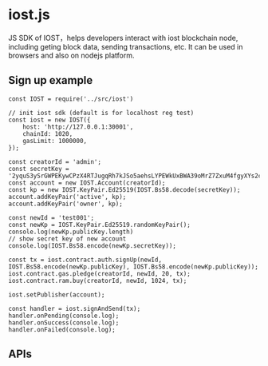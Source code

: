 # iost.js

JS SDK of IOST，helps developers interact with iost blockchain node, including geting block data, sending transactions, etc.
It can be used in browsers and also on nodejs platform.

<!--## Installation
Using npm in your project
```
npm install iost
```

## CDN
```
<script type="text/javascript" src="https://cdn.jsdelivr.net/npm/iost@0.1.18/dist/iost.min.js"></script>
```
exports to window.IOST global.
-->
## Sign up example

```
const IOST = require('../src/iost')

// init iost sdk (default is for localhost reg test)
const iost = new IOST({
    host: 'http://127.0.0.1:30001',
    chainId: 1020,
    gasLimit: 1000000,
});

const creatorId = 'admin';
const secretKey = '2yquS3ySrGWPEKywCPzX4RTJugqRh7kJSo5aehsLYPEWkUxBWA39oMrZ7ZxuM4fgyXYs2cPwh5n8aNNpH5x2VyK1';
const account = new IOST.Account(creatorId);
const kp = new IOST.KeyPair.Ed25519(IOST.Bs58.decode(secretKey));
account.addKeyPair('active', kp);
account.addKeyPair('owner', kp);

const newId = 'test001';
const newKp = IOST.KeyPair.Ed25519.randomKeyPair();
console.log(newKp.publicKey.length)
// show secret key of new account
console.log(IOST.Bs58.encode(newKp.secretKey));

const tx = iost.contract.auth.signUp(newId, IOST.Bs58.encode(newKp.publicKey), IOST.Bs58.encode(newKp.publicKey));
iost.contract.gas.pledge(creatorId, newId, 20, tx);
iost.contract.ram.buy(creatorId, newId, 1024, tx);

iost.setPublisher(account);

const handler = iost.signAndSend(tx);
handler.onPending(console.log);
handler.onSuccess(console.log);
handler.onFailed(console.log); 
```
## APIs



